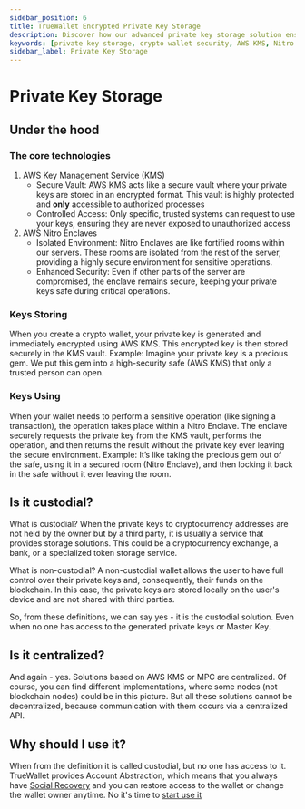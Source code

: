 ```yaml
---
sidebar_position: 6
title: TrueWallet Encrypted Private Key Storage
description: Discover how our advanced private key storage solution ensures the highest security for your crypto wallets using AWS Key Management Service (KMS) and Nitro Enclaves. Learn about our secure vault, isolated environments, and the benefits of custodial and centralized solutions.
keywords: [private key storage, crypto wallet security, AWS KMS, Nitro Enclaves, secure vault, isolated environment, custodial solution, centralized crypto storage, blockchain security, secure crypto transactions]
sidebar_label: Private Key Storage
---
```

# Private Key Storage

## Under the hood

### The core technologies

1. AWS Key Management Service (KMS)
   * Secure Vault: AWS KMS acts like a secure vault where your private keys are stored in an encrypted format. This vault is highly protected and **only** accessible to authorized processes
   * Controlled Access: Only specific, trusted systems can request to use your keys, ensuring they are never exposed to unauthorized access
2. AWS Nitro Enclaves
   * Isolated Environment: Nitro Enclaves are like fortified rooms within our servers. These rooms are isolated from the rest of the server, providing a highly secure environment for sensitive operations.
   * Enhanced Security: Even if other parts of the server are compromised, the enclave remains secure, keeping your private keys safe during critical operations.

### Keys Storing

When you create a crypto wallet, your private key is generated and immediately encrypted using AWS KMS. This encrypted key is then stored securely in the KMS vault. Example: Imagine your private key is a precious gem. We put this gem into a high-security safe (AWS KMS) that only a trusted person can open.


### Keys Using

When your wallet needs to perform a sensitive operation (like signing a transaction), the operation takes place within a Nitro Enclave. The enclave securely requests the private key from the KMS vault, performs the operation, and then returns the result without the private key ever leaving the secure environment. Example: It’s like taking the precious gem out of the safe, using it in a secured room (Nitro Enclave), and then locking it back in the safe without it ever leaving the room.

## Is it custodial?

What is custodial? When the private keys to cryptocurrency addresses are not held by the owner but by a third party, it is usually a service that provides storage solutions. This could be a cryptocurrency exchange, a bank, or a specialized token storage service.

What is non-custodial? A non-custodial wallet allows the user to have full control over their private keys and, consequently, their funds on the blockchain. In this case, the private keys are stored locally on the user's device and are not shared with third parties.

So, from these definitions, we can say yes - it is the custodial solution. Even when no one has access to the generated private keys or Master Key.

## Is it centralized?

And again - yes. Solutions based on AWS KMS or MPC are centralized. Of course, you can find different implementations, where some nodes (not blockchain nodes) could be in this picture. But all these solutions cannot be decentralized, because communication with them occurs via a centralized API.

## Why should I use it?

When from the definition it is called custodial, but no one has access to it. TrueWallet provides Account Abstraction, which means that you always have [Social Recovery](/sdk/modules/social-recovery) and you can restore access to the wallet or change the wallet owner anytime. No it's time to [start use it](/sdk/initialization#jwt)
